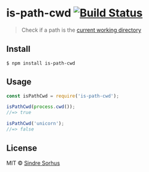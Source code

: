 # is-path-cwd [![Build Status](https://travis-ci.org/sindresorhus/is-path-cwd.svg?branch=master)](https://travis-ci.org/sindresorhus/is-path-cwd)

> Check if a path is the [current working directory](https://en.wikipedia.org/wiki/Working_directory)

## Install

```
$ npm install is-path-cwd
```

## Usage

```js
const isPathCwd = require('is-path-cwd');

isPathCwd(process.cwd());
//=> true

isPathCwd('unicorn');
//=> false
```

## License

MIT © [Sindre Sorhus](https://sindresorhus.com)
